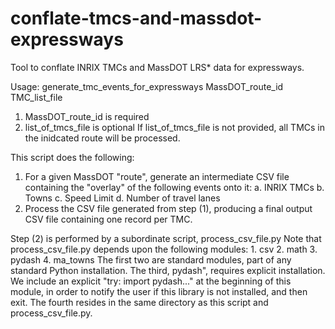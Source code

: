 # conflate-tmcs-and-massdot-expressways

Tool to conflate INRIX TMCs and MassDOT LRS* data for expressways.

Usage: generate_tmc_events_for_expressways MassDOT_route_id TMC_list_file
  1. MassDOT_route_id is required
  2. list_of_tmcs_file is optional 
If list_of_tmcs_file is not provided, all TMCs in the inidcated route will be processed.

This script does the following:
  1. For a given MassDOT "route", generate an intermediate CSV file
     containing the "overlay" of the following events onto it:
      a. INRIX TMCs
      b. Towns
      c. Speed Limit
      d. Number of travel lanes
  2. Process the CSV file generated from step (1), producing a final output
     CSV file containing one record per TMC. 
     
Step (2) is performed by a subordinate script, process_csv_file.py
Note that process_csv_file.py depends upon the following modules:
    1. csv
    2. math
    3. pydash
    4. ma_towns
The first two are standard modules, part of any standard Python installation.
The third, pydash", requires explicit installation.
We include an explicit "try: import pydash..." at the beginning of this module, 
in order to notify the user if this library is not installed, and then exit.
The fourth resides in the same directory as this script and process_csv_file.py.
